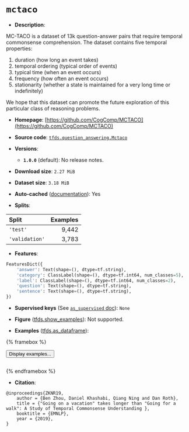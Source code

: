 <div itemscope itemtype="http://schema.org/Dataset">
  <div itemscope itemprop="includedInDataCatalog" itemtype="http://schema.org/DataCatalog">
    <meta itemprop="name" content="TensorFlow Datasets" />
  </div>
  <meta itemprop="name" content="mctaco" />
  <meta itemprop="description" content="MC-TACO is a dataset of 13k question-answer pairs that require temporal&#10;commonsense comprehension. The dataset contains five temporal properties:&#10;&#10;1. duration (how long an event takes)&#10;2. temporal ordering (typical order of events)&#10;3. typical time (when an event occurs)&#10;4. frequency (how often an event occurs)&#10;5. stationarity (whether a state is maintained for a very long time or indefinitely)&#10;&#10;We hope that this dataset can promote the future exploration of this&#10; particular class of reasoning problems.&#10;&#10;To use this dataset:&#10;&#10;```python&#10;import tensorflow_datasets as tfds&#10;&#10;ds = tfds.load(&#x27;mctaco&#x27;, split=&#x27;train&#x27;)&#10;for ex in ds.take(4):&#10;  print(ex)&#10;```&#10;&#10;See [the guide](https://www.tensorflow.org/datasets/overview) for more&#10;informations on [tensorflow_datasets](https://www.tensorflow.org/datasets).&#10;&#10;" />
  <meta itemprop="url" content="https://www.tensorflow.org/datasets/catalog/mctaco" />
  <meta itemprop="sameAs" content="https://github.com/CogComp/MCTACO" />
  <meta itemprop="citation" content="@inproceedings{ZKNR19,&#10;    author = {Ben Zhou, Daniel Khashabi, Qiang Ning and Dan Roth},&#10;    title = {&quot;Going on a vacation&quot; takes longer than &quot;Going for a walk&quot;: A Study of Temporal Commonsense Understanding },&#10;    booktitle = {EMNLP},&#10;    year = {2019},&#10;}" />
</div>

# `mctaco`


*   **Description**:

MC-TACO is a dataset of 13k question-answer pairs that require temporal
commonsense comprehension. The dataset contains five temporal properties:

1.  duration (how long an event takes)
2.  temporal ordering (typical order of events)
3.  typical time (when an event occurs)
4.  frequency (how often an event occurs)
5.  stationarity (whether a state is maintained for a very long time or
    indefinitely)

We hope that this dataset can promote the future exploration of this particular
class of reasoning problems.

*   **Homepage**:
    [https://github.com/CogComp/MCTACO](https://github.com/CogComp/MCTACO)

*   **Source code**:
    [`tfds.question_answering.Mctaco`](https://github.com/tensorflow/datasets/tree/master/tensorflow_datasets/question_answering/mctaco.py)

*   **Versions**:

    *   **`1.0.0`** (default): No release notes.

*   **Download size**: `2.27 MiB`

*   **Dataset size**: `3.18 MiB`

*   **Auto-cached**
    ([documentation](https://www.tensorflow.org/datasets/performances#auto-caching)):
    Yes

*   **Splits**:

Split          | Examples
:------------- | -------:
`'test'`       | 9,442
`'validation'` | 3,783

*   **Features**:

```python
FeaturesDict({
    'answer': Text(shape=(), dtype=tf.string),
    'category': ClassLabel(shape=(), dtype=tf.int64, num_classes=5),
    'label': ClassLabel(shape=(), dtype=tf.int64, num_classes=2),
    'question': Text(shape=(), dtype=tf.string),
    'sentence': Text(shape=(), dtype=tf.string),
})
```

*   **Supervised keys** (See
    [`as_supervised` doc](https://www.tensorflow.org/datasets/api_docs/python/tfds/load#args)):
    `None`

*   **Figure**
    ([tfds.show_examples](https://www.tensorflow.org/datasets/api_docs/python/tfds/visualization/show_examples)):
    Not supported.

*   **Examples**
    ([tfds.as_dataframe](https://www.tensorflow.org/datasets/api_docs/python/tfds/as_dataframe)):

<!-- mdformat off(HTML should not be auto-formatted) -->

{% framebox %}

<button id="displaydataframe">Display examples...</button>
<div id="dataframecontent" style="overflow-x:auto"></div>
<script src="https://www.gstatic.com/external_hosted/jquery2.min.js"></script>
<script>
var url = "https://storage.googleapis.com/tfds-data/visualization/dataframe/mctaco-1.0.0.html";
$(document).ready(() => {
  $("#displaydataframe").click((event) => {
    // Disable the button after clicking (dataframe loaded only once).
    $("#displaydataframe").prop("disabled", true);

    // Pre-fetch and display the content
    $.get(url, (data) => {
      $("#dataframecontent").html(data);
    }).fail(() => {
      $("#dataframecontent").html(
        'Error loading examples. If the error persist, please open '
        + 'a new issue.'
      );
    });
  });
});
</script>

{% endframebox %}

<!-- mdformat on -->

*   **Citation**:

```
@inproceedings{ZKNR19,
    author = {Ben Zhou, Daniel Khashabi, Qiang Ning and Dan Roth},
    title = {"Going on a vacation" takes longer than "Going for a walk": A Study of Temporal Commonsense Understanding },
    booktitle = {EMNLP},
    year = {2019},
}
```

